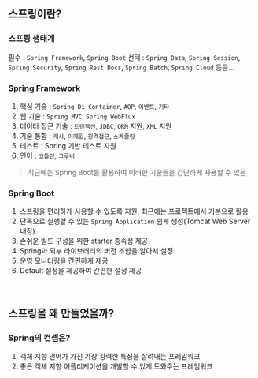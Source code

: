 ## 스프링이란? 

### 스프링 생태계 
필수 : `Spring Framework`, `Spring Boot` 
선택 : `Spring Data`, `Spring Session`, `Spring Security`, `Spring Rest Docs`, `Spring Batch`, `Spring Cloud` 등등...

### Spring Framework 
1. 핵심 기술 : `Spring Di Container`, `AOP`, `이벤트`, `기타` 
2. 웹 기술 : `Spring MVC`, `Spring WebFlux` 
3. 데이터 접근 기술 : `트랜잭션`, `JDBC`, `ORM` 지원, `XML` 지원
4. 기술 통합 : `캐시`, `이메일`, `원격접근`, `스케줄링`
5. 테스트 : Spring 기반 테스트 지원
6. 언어 : `코틀린`, `그루비` 
> 최근에는 Spring Boot를 활용하여 이러한 기술들을 간단하게 사용할 수 있음

### Spring Boot 
1. 스프링을 편리하게 사용할 수 있도록 지원, 최근에는 프로젝트에서 기본으로 활용 
2. 단독으로 실행할 수 있는 `Spring Application` 쉽게 생성(Tomcat Web Server 내장) 
3. 손쉬운 빌드 구성을 위한 starter 종속성 제공 
4. Spring과 외부 라이브러리의 버전 조합을 알아서 설정 
5. 운영 모니터링을 간편하게 제공
6. Default 설정을 제공하여 간편한 설정 제공 

<br/>

## 스프링을 왜 만들었을까?

### Spring의 컨셉은?
1. 객체 지향 언어가 가진 가장 강력한 특징을 살려내는 프레임워크 
2. 좋은 객체 지향 어플리케이션을 개발할 수 있게 도와주는 프레임워크

